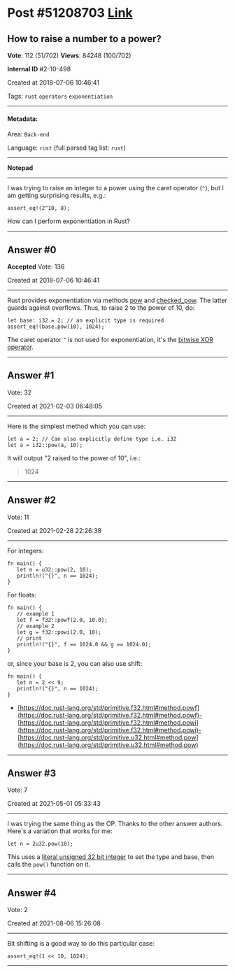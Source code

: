 
# Post \#51208703 [Link](https://stackoverflow.com/questions/51208703/)

## How to raise a number to a power?

**Vote**: 112 (51/702) **Views**: 84248 (100/702) 

**Internal ID** \#2-10-498

Created at 2018-07-06 10:46:41

Tags: `rust` `operators` `exponentiation`

----------

#### Metadata:

Area: `Back-end`

Language: `rust` (full parsed tag list: `rust`)

----------

**Notepad**


----------

I was trying to raise an integer to a power using the caret operator (`^`), but I am getting surprising results, e.g.:
```
assert_eq!(2^10, 8);
```

How can I perform exponentiation in Rust?


----------
        
## Answer \#0

**Accepted** Vote: 136

Created at 2018-07-06 10:46:41

------------

Rust provides exponentiation via methods [pow](https://docs.rs/num/latest/num/fn.pow.html) and [checked_pow](https://docs.rs/num/latest/num/fn.checked_pow.html). The latter
guards against overflows. Thus, to raise 2 to the power of 10, do:
```
let base: i32 = 2; // an explicit type is required
assert_eq!(base.pow(10), 1024);
```

The caret operator `^` is not used for exponentiation, it's the [bitwise XOR operator](https://doc.rust-lang.org/std/ops/trait.BitXor.html).


------------
    
    
## Answer \#1

 Vote: 32

Created at 2021-02-03 06:48:05

------------

Here is the simplest method which you can use:
```
let a = 2; // Can also explicitly define type i.e. i32
let a = i32::pow(a, 10);
```

It will output "2 raised to the power of 10", i.e.:
> 1024


------------
    
    
## Answer \#2

 Vote: 11

Created at 2021-02-28 22:26:38

------------

For integers:
```
fn main() {
   let n = u32::pow(2, 10);
   println!("{}", n == 1024);
}
```

For floats:
```
fn main() {
   // example 1
   let f = f32::powf(2.0, 10.0);
   // example 2
   let g = f32::powi(2.0, 10);
   // print
   println!("{}", f == 1024.0 && g == 1024.0);
}
```

or, since your base is 2, you can also use shift:
```
fn main() {
   let n = 2 << 9;
   println!("{}", n == 1024);
}
```

- [https://doc.rust-lang.org/std/primitive.f32.html#method.powf](https://doc.rust-lang.org/std/primitive.f32.html#method.powf)- [https://doc.rust-lang.org/std/primitive.f32.html#method.powi](https://doc.rust-lang.org/std/primitive.f32.html#method.powi)- [https://doc.rust-lang.org/std/primitive.u32.html#method.pow](https://doc.rust-lang.org/std/primitive.u32.html#method.pow)


------------
    
    
## Answer \#3

 Vote: 7

Created at 2021-05-01 05:33:43

------------

I was trying the same thing as the OP. Thanks to the other answer authors.
Here's a variation that works for me:
```
let n = 2u32.pow(10);
```

This uses a [literal unsigned 32 bit integer](https://doc.rust-lang.org/rust-by-example/types/literals.html) to set the type and base, then calls the `pow()` function on it.


------------
    
    
## Answer \#4

 Vote: 2

Created at 2021-08-06 15:26:08

------------

Bit shifting is a good way to do this particular case:
```
assert_eq!(1 << 10, 1024);
```



------------
    
    